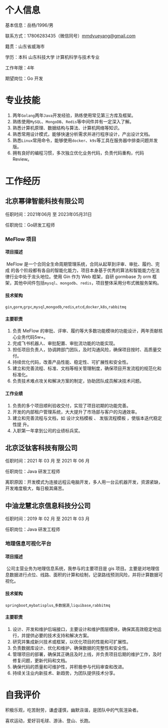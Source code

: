# 个人信息

基本信息：岳杨/1996/男

联系方式：17806283435（微信同号）mmdyueyang@gmail.com

籍贯：山东省威海市

学历：本科 山东科技大学 计算机科学与技术专业

工作年限：4年

期望岗位：Go 开发

# 专业技能

1. 两年`Golang`两年`Java`开发经验，熟练使用常见第三方库及框架。
2. 熟练使用`MySQL`、`MongoDB`、`Redis`等中间件并有一定深入了解。
3. 熟悉计算机原理、数据结构与算法、计算机网络等知识。
4. 熟悉常用设计模式，能够快速分析需求并进行程序设计，产出设计文档。
5. 熟悉`Linux`常用命令，能够使用`docker`、`k9s`等工具在服务器中排查问题并发版。
6. 拥有良好的编程习惯，多次独立优化业务代码，负责代码重构，代码 Review。

# 工作经历

## 北京幂律智能科技有限公司

任职时间：2021年06月 至 2023年05月31日

任职岗位：Go研发工程师

### MeFlow 项目

#### 项目描述

​	MeFlow 是一个合同全生命周期管理系统，合同从起草到评审、审批、履约、完成 的各个阶段都有各自的智能化能力，项目本身基于优秀的算法和智能能力在法律行业中处于龙头地位。使用 Gin 作为 Web 框架，自研 gormbase 为 orm 框架，其他中间件包括`mysql`、`mongodb`、`redis`，项目整体采用分布式微服务架构。

#### 技术架构

`gin`,`gorm`,`grpc`,`mysql`,`mongodb`,`redis`,`etcd`,`docker`,`k8s`,`rabbitmq`

#### 主要职责

1. 负责 MeFlow 的审批、评审、履约等大多数功能模块的功能设计，两年贡献核心业务代码5w+。
2. 完成飞书机器人、审批配置、审批流功能的功能实现。
3. 担任项目负责人，协调跨部门团队，及时沟通风险，确保项目按时、高质量交付。
4. 持续优化代码，改善产品性能、稳定性、可扩展性和安全性。
5. 建立和完善流程、标准、文档等相关管理制度，确保项目开发流程的规范化和标准化。
6. 负责技术难点攻关和解决方案的制定，协助团队成员解决技术问题。

#### 工作业绩

1. 负责的多个项目顺利验收交付，实现了项目初期的功能完善。
2. 开发的内部租户管理系统，大大提升了市场部与客户的沟通效率。
3. 建立和完善流程与文档，如 设计文档模板 、 发版流程模板 ，使版本迭代稳定性提 升。
4. 入职第一年拿到公司的业绩标兵奖。

## 北京泛钛客科技有限公司

任职时间：2021 年 03 月 至 2021 年 06 月

任职岗位：Java 研发工程师

离职原因：开发模式为连接远程云电脑开发，多人用一台云机器开发，资源紧缺，开发难度极大，每日极其痛苦。

## 中油龙慧北京信息科技分公司

任职时间：2019 年 02 月 至 2021 年 03 月

任职岗位：Java 研发工程师

### 地理信息可视化平台

#### 项目描述

​	公司主营业务为地理信息系统，我参与的主要项目是 gis 项目。主要是对地理信息数据进行点位、线路、面积的计算和绘制，记录路线预测风险，并将计算数据可视化。

#### 技术架构

`springboot`,`mybatisplus`,`多数据源`,`liquibase`,`rabbitmq`

#### 主要职责

1. 设计、开发和维护后端接口，主要设计和维护图层模块，确保其高效稳定地运行，并提供必要的技术支持和解决方案。
2. 研究并集成新兴技术或框架，以优化项目的性能和可扩展性。
3. 负责数据库设计、优化和维护，确保数据的完整性和安全性。
4. 管理项目的部署，确保其正确且及时上线，并负责项目后期的维护工作，及时修复问题，更新代码和文档。
5. 确保代码的质量和可维护性，并积极参与代码审查和改进。
6. 持续关注业内新技术、新趋势，为团队提供技术分享。

# 自我评价

积极乐观，吃苦耐劳，谦虚谨慎，幽默诙谐，是团队中的气氛渲染者。

喜欢运动，爱好羽毛球、游泳、登山、长跑。
